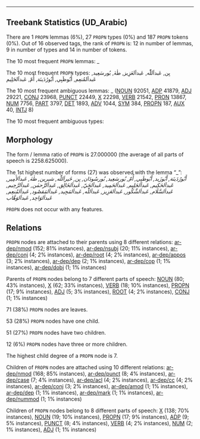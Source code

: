 

--------------------------------------------------------------------------------

## Treebank Statistics (UD_Arabic)

There are 1 `PROPN` lemmas (6%), 27 `PROPN` types (0%) and 187 `PROPN` tokens (0%).
Out of 16 observed tags, the rank of `PROPN` is: 12 in number of lemmas, 9 in number of types and 14 in number of tokens.

The 10 most frequent `PROPN` lemmas: _

The 10 most frequent `PROPN` types:  بِن, عَبداَللّٰه, عَبداَلعَزِيز, طٰهٰ, بُورسَعِيد, عَبداَلمُنعِم, أَبُوظَبِي, أَبُورُدَينَة, أُمّ, عَبداَلحَلِيم

The 10 most frequent ambiguous lemmas: _ ([NOUN]() 92051, [ADP]() 41879, [ADJ]() 29221, [CONJ]() 23968, [PUNCT]() 22449, [X]() 22298, [VERB]() 21542, [PRON]() 13867, [NUM]() 7756, [PART]() 3797, [DET]() 1893, [ADV]() 1044, [SYM]() 384, [PROPN]() 187, [AUX]() 40, [INTJ]() 8)

The 10 most frequent ambiguous types:  



## Morphology

The form / lemma ratio of `PROPN` is 27.000000 (the average of all parts of speech is 2258.625000).

The 1st highest number of forms (27) was observed with the lemma “_”: _أَبُورُدَينَة, أَبُوزَيد, أَبُوظَبِي, أُمّ, بُورسَعِيد, بُورسُودَان, بِن, خَيراَللّٰه, شيرين, طٰهٰ, عَبداَلأَمِير, عَبداَلحَكِيم, عَبداَلحَلِيم, عَبداَلحَمِيد, عَبداَلحَيّ, عَبداَلخَالِق, عَبداَلرَّحمٰن, عَبداَلرَّحِيم, عَبداَلسَّلَام, عَبداَلشَّكُور, عَبداَلعَزِيز, عَبداَللّٰه, عَبداَلمَجِيد, عَبداَلمَقصُود, عَبداَلمُنعِم, عَبداَلوَاحِد, عَبداَلوَهَّاب_

`PROPN` does not occur with any features.


## Relations

`PROPN` nodes are attached to their parents using 8 different relations: [ar-dep/nmod]() (152; 81% instances), [ar-dep/nsubj]() (20; 11% instances), [ar-dep/conj]() (4; 2% instances), [ar-dep/root]() (4; 2% instances), [ar-dep/appos]() (3; 2% instances), [ar-dep/dep]() (2; 1% instances), [ar-dep/cop]() (1; 1% instances), [ar-dep/dobj]() (1; 1% instances)

Parents of `PROPN` nodes belong to 7 different parts of speech: [NOUN]() (80; 43% instances), [X]() (62; 33% instances), [VERB]() (18; 10% instances), [PROPN]() (17; 9% instances), [ADJ]() (5; 3% instances), [ROOT]() (4; 2% instances), [CONJ]() (1; 1% instances)

71 (38%) `PROPN` nodes are leaves.

53 (28%) `PROPN` nodes have one child.

51 (27%) `PROPN` nodes have two children.

12 (6%) `PROPN` nodes have three or more children.

The highest child degree of a `PROPN` node is 7.

Children of `PROPN` nodes are attached using 10 different relations: [ar-dep/nmod]() (168; 85% instances), [ar-dep/punct]() (8; 4% instances), [ar-dep/case]() (7; 4% instances), [ar-dep/acl]() (4; 2% instances), [ar-dep/cc]() (4; 2% instances), [ar-dep/conj]() (3; 2% instances), [ar-dep/amod]() (1; 1% instances), [ar-dep/dep]() (1; 1% instances), [ar-dep/mark]() (1; 1% instances), [ar-dep/nummod]() (1; 1% instances)

Children of `PROPN` nodes belong to 8 different parts of speech: [X]() (138; 70% instances), [NOUN]() (19; 10% instances), [PROPN]() (17; 9% instances), [ADP]() (9; 5% instances), [PUNCT]() (8; 4% instances), [VERB]() (4; 2% instances), [NUM]() (2; 1% instances), [ADJ]() (1; 1% instances)

